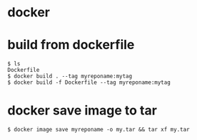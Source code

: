 # docker

# build from dockerfile

```
$ ls
Dockerfile
$ docker build . --tag myreponame:mytag
$ docker build -f Dockerfile --tag myreponame:mytag
```

# docker save image to tar

```
$ docker image save myreponame -o my.tar && tar xf my.tar
```
